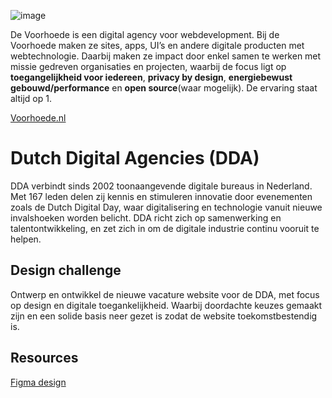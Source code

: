 ![image](https://github.com/user-attachments/assets/4c2775ad-eb9a-4efa-a8a4-6ce82ebc8ebe)

De Voorhoede is een digital agency voor webdevelopment. Bij de Voorhoede maken ze sites, apps, UI’s en andere digitale producten met webtechnologie. Daarbij maken ze impact door enkel samen te werken met missie gedreven organisaties en projecten, waarbij de focus ligt op **toegangelijkheid voor iedereen**, **privacy by design**, **energiebewust gebouwd/performance** en **open source**(waar mogelijk). De ervaring staat altijd op 1.

[Voorhoede.nl](https://www.voorhoede.nl/)

# Dutch Digital Agencies (DDA)
DDA verbindt sinds 2002 toonaangevende digitale bureaus in Nederland. 
Met 167 leden delen zij kennis en stimuleren innovatie door evenementen zoals de Dutch Digital Day, waar digitalisering en technologie vanuit nieuwe invalshoeken worden belicht. DDA richt zich op samenwerking en talentontwikkeling, en zet zich in om de digitale industrie continu vooruit te helpen.

## Design challenge
Ontwerp en ontwikkel de nieuwe vacature website voor de DDA, met focus op design en digitale toegankelijkheid. Waarbij doordachte keuzes gemaakt zijn en een solide basis neer gezet is zodat de website toekomstbestendig is.

## Resources

<!-- [Backlog](https://github.com/orgs/fdnd-agency/projects/40) -->

[Figma design](https://www.figma.com/design/buVIAOQh08mzEmL3T4pUQC/DDA-Website)

